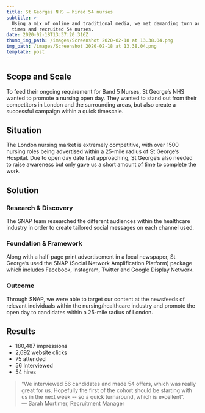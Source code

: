 ```yaml
---
title: St Georges NHS — hired 54 nurses
subtitle: >-
  Using a mix of online and traditional media, we met demanding turn around
  times and recruited 54 nurses.
date: 2020-02-18T13:37:20.316Z
thumb_img_path: /images/Screenshot 2020-02-18 at 13.38.04.png
img_path: /images/Screenshot 2020-02-18 at 13.38.04.png
template: post
---
```

## Scope and Scale

To feed their ongoing requirement for Band 5 Nurses, St George’s NHS wanted to promote a nursing open day. They wanted to stand out from their competitors in London and the surrounding areas, but also create a successful campaign within a quick timescale. 

## Situation

The London nursing market is extremely competitive, with over 1500 nursing roles being advertised within a 25-mile radius of St George’s Hospital. Due to open day date fast approaching, St George’s also needed to raise awareness but only gave us a short amount of time to complete the work.

## Solution

### Research & Discovery

The SNAP team researched the different audiences within the healthcare industry in order to create tailored social messages on each channel used. 

### Foundation & Framework

Along with a half-page print advertisement in a local newspaper, St George’s used the SNAP (Social Network Amplification Platform) package which includes Facebook, Instagram, Twitter and Google Display Network. 

### Outcome 

Through SNAP, we were able to target our content at the newsfeeds of relevant individuals within the nursing/healthcare industry and promote the open day to candidates within a 25-mile radius of London.

## Results

* 180,487 impressions
* 2,692 website clicks
* 75 attended
* 56 Interviewed
* 54 hires 

> “We interviewed 56 candidates and made 54 offers, which was really great for us. Hopefully the first of the cohort should be starting with us in the next week -- so a quick turnaround, which is excellent”. \
> — Sarah Mortimer, Recruitment Manager
